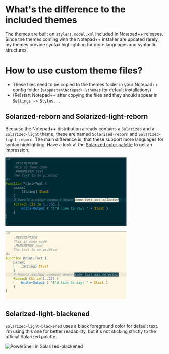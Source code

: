 # What's the difference to the included themes
The themes are built on `stylers.model.xml` included in Notepad++ releases. Since the themes coming with the Notepad++ installer are updated rarely, my themes provide syntax highlighting for more languages and syntactic structures.

# How to use custom theme files?
- These files need to be copied to the themes folder in your Notepad++ config folder (`%AppData%\Notepad++\themes` for default installations)
- (Re)start Notepad++ after copying the files and they should appear in `Settings -> Styles...`

## Solarized-reborn and Solarized-light-reborn
Because the Notepad++ distribution already contains a `Solarized` and a `Solarized-light` theme, 
these are named `Solarized-reborn` and `Solarized-light-reborn`.
The main difference is, that these support more languages for syntax highlighting. 
Have a look at the [Solarized color palette](https://ethanschoonover.com/solarized/) to get an impression.

![PowerShell in Solarized-reborn](docs/images/solarized_reborn.png)

![PowerShell in Solarized-light-reborn](docs/images/solarized_light_reborn.png)

## Solarized-light-blackened
`Solarized-light-blackened` uses a black foreground color for default text. 
I'm using this one for better readability, but it's not sticking strictly to the official Solarized palette.

![PowerShell in Solarized-blackened](docs/images/solarized_blackened.png)
